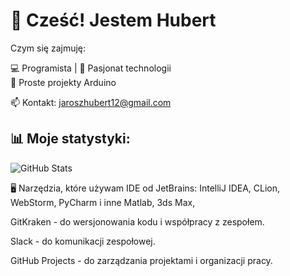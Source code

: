 # 👋 Cześć! Jestem Hubert

Czym się zajmuję:

💻 Programista | 🚀 Pasjonat technologii  
🔌 Proste projekty Arduino 
<!--  🎯 Specjalizuję się w: Python, JavaScript, React  -->
📫 Kontakt: jaroszhubert12@gmail.com

## 📊 Moje statystyki:
![GitHub Stats](https://github-readme-stats.vercel.app/api?username=Deerion&show_icons=true&theme=radical)

<!--  🚀 Zapraszam do mojego repozytorium ➜ [Moje portfolio](https://github.com/JanKowalski/portfolio)  -->

🖥️ Narzędzia, które używam
IDE od JetBrains: IntelliJ IDEA, CLion, WebStorm, PyCharm i inne
Matlab, 3ds Max, 

GitKraken - do wersjonowania kodu i współpracy z zespołem.

Slack - do komunikacji zespołowej.

GitHub Projects - do zarządzania projektami i organizacji pracy.
